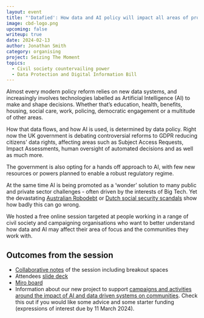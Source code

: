 ```yaml
---
layout: event
title: "'Datafied': How data and AI policy will impact all areas of progressive action, and what civil society can do about it"
image: cbd-logo.png
upcoming: false
writeup: true
date: 2024-02-13
author: Jonathan Smith
category: organising
project: Seizing The Moment
topics:
  - Civil society countervailing power
  - Data Protection and Digital Information Bill
---
```


Almost every modern policy reform relies on new data systems, and increasingly involves technologies labelled as Artificial Intelligence (AI) to make and shape decisions. Whether that’s education, health, benefits, housing, social care, work, policing, democratic engagement or a multitude of other areas.

<!--more-->

How that data flows, and how AI is used, is determined by data policy. Right now the UK government is debating controversial reforms to GDPR reducing citizens' data rights, affecting areas such as Subject Access Requests, Impact Assessments, human oversight of automated decisions and as well as much more.

The government is also opting for a hands off approach to AI, with few new resources or powers planned to enable a robust regulatory regime.

At the same time AI is being promoted as a ‘wonder’ solution to many public and private sector challenges - often driven by the interests of Big Tech. Yet the devastating [Australian Robodebt](https://en.wikipedia.org/wiki/Robodebt_scheme) or [Dutch social security scandals](https://en.wikipedia.org/wiki/Dutch_childcare_benefits_scandal) show how badly this can go wrong.

We hosted a free online session targeted at people working in a range of civil society and campaigning organisations who want to better understand how data and AI may affect their area of focus and the communities they work with.

## Outcomes from the session
* [Collaborative notes](https://docs.google.com/document/d/1OKKO9RxSrUW59ZNoAdsJSnMiwIKdB9yRD_w8kApZpzs/edit?usp=drive_link) of the session including breakout spaces
* Attendees [slide deck](https://drive.google.com/file/d/1Y8wLtUMfeI4IVzLm7zg88zxcGSZzbX2E/view?usp=drive_link)
* [Miro board](https://miro.com/app/board/uXjVNxRNkWw=/?moveToWidget=3458764578387776553&cot=14)
* Information about our new project to support [campaigns and activities around the impact of AI and data driven systems on communities](https://connectedbydata.org/projects/2023-catalysing-communities). Check this out if you would like some advice and some starter funding (expressions of interest due by 11 March 2024).